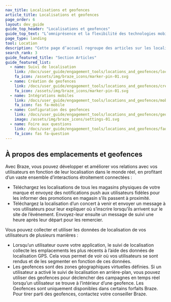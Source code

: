 ```yaml
---
nav_title: Localisations et geofences
article_title: Localisations et geofences
page_order: 6
layout: dev_guide
guide_top_header: "Localisations et geofences"
guide_top_text: "L’omniprésence et la flexibilité des technologies mobiles permettent aux marketeurs, aux gestionnaires de produits et aux équipes de développement commercial d’atteindre leurs utilisateurs partout dans le monde en brouillant les frontières entre les expériences virtuelles et réelles. Reportez-vous aux articles de cette section pour en savoir plus sur le suivi de localisation, la création de geofences, les intégrations mobiles, etc. <br><br>**Les geofences sont uniquement disponibles avec certains forfaits Braze. Pour démarrer, contactez votre gestionnaire du succès des clients Braze.**"
page_type: landing
tool: Location
description: "Cette page d’accueil regroupe des articles sur les localisations et les geofences. Vous trouverez ici des ressources sur le suivi de localisation, la création de geofences, les intégrations mobiles, etc."
search_rank: 3
guide_featured_title: "Section Articles"
guide_featured_list:
  - name: Suivi de localisation
    link: /docs/user_guide/engagement_tools/locations_and_geofences/location_tracking
    fa_icon: /assets/img/braze_icons/marker-pin-01.svg
  - name: Création de geofences
    link: /docs/user_guide/engagement_tools/locations_and_geofences/creating_geofences/
    fa_icon: /assets/img/braze_icons/marker-pin-01.svg
  - name: Intégrations mobiles
    link: /docs/user_guide/engagement_tools/locations_and_geofences/mobile_integrations/
    fa_icon: fas fa-mobile
  - name: Configuration des geofences
    link: /docs/user_guide/engagement_tools/locations_and_geofences/geofence_configuration/
    image: /assets/img/braze_icons/settings-01.svg
  - name: Foire aux questions
    link: /docs/user_guide/engagement_tools/locations_and_geofences/faqs/
    fa_icon: fas fa-question
---
```


## À propos des emplacements et geofences

Avec Braze, vous pouvez développer et améliorer vos relations avec vos utilisateurs en fonction de leur localisation dans le monde réel, en profitant d’un vaste ensemble d’interactions étroitement connectées :

- Téléchargez les localisations de tous les magasins physiques de votre marque et envoyez des notifications push aux utilisateurs fidèles pour les informer des promotions en magasin s’ils passent à proximité. 
- Téléchargez la localisation d’un concert à venir et envoyer un message à vos utilisateurs pour leur expliquer où s’inscrire lorsqu’ils arrivent sur le site de l’événement. Envoyez-leur ensuite un message de suivi une heure après leur départ pour les remercier.

Vous pouvez collecter et utiliser les données de localisation de vos utilisateurs de plusieurs manières :

- Lorsqu’un utilisateur ouvre votre application, le suivi de localisation collecte les emplacements les plus récents à l’aide des données de localisation GPS. Cela vous permet de voir où vos utilisateurs se sont rendus et de les segmenter en fonction de ces données.
- Les geofences sont des zones géographiques virtuelles définies. Si un utilisateur a activé le suivi de localisation en arrière-plan, vous pouvez utiliser des geofences pour déclencher des campagnes en temps réel lorsqu’un utilisateur se trouve à l’intérieur d’une geofence. Les Geofences sont uniquement disponibles dans certains forfaits Braze. Pour tirer parti des geofences, contactez votre conseiller Braze.
<br><br><br>